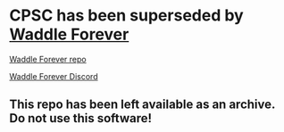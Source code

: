 # CPSC has been superseded by [Waddle Forever](https://waddleforever.com/)
[Waddle Forever repo](https://github.com/nhaar/Waddle-Forever)

[Waddle Forever Discord](https://discord.gg/URHXm3cFv5)
## This repo has been left available as an archive. Do not use this software!
